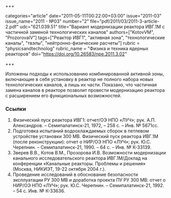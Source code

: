 +++

categories="article"
date="2011-05-11T00:22:00+03:00"
issue="2011-03"
issue_name="2011 - №03"
number="2"
file="pdf/2011/03/2011-3-article-2.pdf"
udc="621.039.51"
title="Вариант модернизации реактора ИВГ.1М с частичной заменой технологических каналов"
authors=["KotovVM", "ProzorovaIV"]
tags=["Реактор ИВГ1", "активная зона", "технологические каналы", "твэлы", "нейтронно-физические расчеты"]
rubric = "physicsandtechnolog"
rubric_name = "Физика и техника ядерных реакторов"
doi="https://doi.org/10.26583/npe.2011.3.02"

+++

Изложены подходы к использованию комбинированной активной зоны, включающие в себя установку в реактор не полного набора новых технологических каналов, а лишь их части. Показано, что частичная замена каналов в реакторе позволит провести модернизацию реактора с расширением его функциональных возможностей.

### Ссылки

1. Физический пуск реактора ИВГ1: отчет/ОЭ НПО «ЛУЧ»; рук. А.П. Александров. – Семипалатинск-21, 1972, – 258 с. – Инв. № 5671сс.
2. Подготовка испытаний водоохлаждаемых сборок в петлевом устройстве установки 300 МВ. Физический пуск реактора ИВГ.1М (после реконструкции): отчет о НИР/ОЭ НПО «ЛУЧ»; рук. Ю.С. Черепнин. – Семипалатинск-21, 1990. – 64 с. – Инв. № К-33139.
3. Зверев В.В., Котов В.М., Прозорова И.В. Возможности модернизации канального исследовательского реактора ИВГ.1М/Доклад на конференции «Канальные реакторы. Проблемы и решения» (Москва, НИКИЭТ, 19-22 октября 2004 г.).
4. Проведение исследований в обоснование безопасности эксплуатации РУ 300 МВ и доработка проекта ПУ РУ 300 МВ: отчет о НИР/ОЭ НПО «ЛУЧ»; рук. Ю.С. Черепнин. – Семипалатинск-21, 1992. – 54 с. Инв. № К-33636.